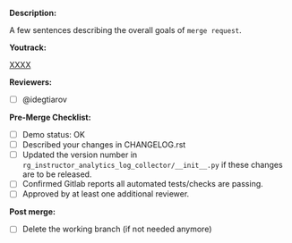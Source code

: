 **Description:**

A few sentences describing the overall goals of `merge request`.

**Youtrack:**

[XXXX](https://youtrack.raccoongang.com/issue/XXXXX)

**Reviewers:**
- [ ] @idegtiarov

**Pre-Merge Checklist:**

- [ ] Demo status: OK
- [ ] Described your changes in CHANGELOG.rst
- [ ] Updated the version number in `rg_instructor_analytics_log_collector/__init__.py`
  if these changes are to be released.
- [ ] Confirmed Gitlab reports all automated tests/checks are passing.
- [ ] Approved by at least one additional reviewer.

**Post merge:**
- [ ] Delete the working branch (if not needed anymore)
